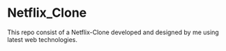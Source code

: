 # Netflix_Clone
This repo consist of a Netflix-Clone developed and designed by me using latest web technologies.
